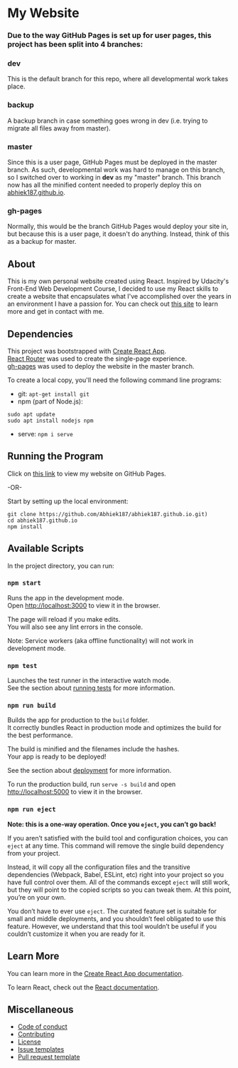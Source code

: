 # My Website

### Due to the way GitHub Pages is set up for user pages, this project has been split into 4 branches:

### dev
This is the default branch for this repo, where all developmental work takes place.

### backup
A backup branch in case something goes wrong in dev (i.e. trying to migrate all files away from master).

### master
Since this is a user page, GitHub Pages must be deployed in the master branch. As such, developmental work was hard to manage on this branch, so I switched over to working in **dev** as my "master" branch. This branch now has all the minified content needed to properly deploy this on [abhiek187.github.io](https://abhiek187.github.io).

### gh-pages
Normally, this would be the branch GitHub Pages would deploy your site in, but because this is a user page, it doesn't do anything. Instead, think of this as a backup for master.

## About
This is my own personal website created using React. Inspired by Udacity's Front-End Web Development Course, I decided to use my React skills to create a website that encapsulates what I've accomplished over the years in an environment I have a passion for. You can check out [this site](https://abhiek187.github.io) to learn more and get in contact with me.

## Dependencies
This project was bootstrapped with [Create React App](https://github.com/facebook/create-react-app).<br>
[React Router](https://reacttraining.com/react-router) was used to create the single-page experience.<br>
[gh-pages](https://github.com/tschaub/gh-pages) was used to deploy the website in the master branch.

To create a local copy, you'll need the following command line programs:
- git: `apt-get install git`
- npm (part of Node.js):
```
sudo apt update
sudo apt install nodejs npm
```
- serve: `npm i serve`

## Running the Program
Click on [this link](https://abhiek187.github.io) to view my website on GitHub Pages.

-OR-

Start by setting up the local environment:
```
git clone https://github.com/Abhiek187/abhiek187.github.io.git)
cd abhiek187.github.io
npm install
```

## Available Scripts

In the project directory, you can run:

### `npm start`

Runs the app in the development mode.<br>
Open [http://localhost:3000](http://localhost:3000) to view it in the browser.

The page will reload if you make edits.<br>
You will also see any lint errors in the console.

Note: Service workers (aka offline functionality) will not work in development mode.

### `npm test`

Launches the test runner in the interactive watch mode.<br>
See the section about [running tests](https://facebook.github.io/create-react-app/docs/running-tests) for more information.

### `npm run build`

Builds the app for production to the `build` folder.<br>
It correctly bundles React in production mode and optimizes the build for the best performance.

The build is minified and the filenames include the hashes.<br>
Your app is ready to be deployed!

See the section about [deployment](https://facebook.github.io/create-react-app/docs/deployment) for more information.

To run the production build, run `serve -s build` and open [http://localhost:5000](http://localhost:5000) to view it in the browser.

### `npm run eject`

**Note: this is a one-way operation. Once you `eject`, you can’t go back!**

If you aren’t satisfied with the build tool and configuration choices, you can `eject` at any time. This command will remove the single build dependency from your project.

Instead, it will copy all the configuration files and the transitive dependencies (Webpack, Babel, ESLint, etc) right into your project so you have full control over them. All of the commands except `eject` will still work, but they will point to the copied scripts so you can tweak them. At this point, you’re on your own.

You don’t have to ever use `eject`. The curated feature set is suitable for small and middle deployments, and you shouldn’t feel obligated to use this feature. However, we understand that this tool wouldn’t be useful if you couldn’t customize it when you are ready for it.

## Learn More

You can learn more in the [Create React App documentation](https://facebook.github.io/create-react-app/docs/getting-started).

To learn React, check out the [React documentation](https://reactjs.org/).

## Miscellaneous
- [Code of conduct](https://github.com/Abhiek187/abhiek187.github.io/blob/dev/CODE_OF_CONDUCT.md)
- [Contributing](https://github.com/Abhiek187/abhiek187.github.io/blob/dev/CONTRIBUTING.md)
- [License](https://github.com/Abhiek187/abhiek187.github.io/blob/dev/LICENSE)
- [Issue templates](https://github.com/Abhiek187/abhiek187.github.io/tree/dev/.github/ISSUE_TEMPLATE)
- [Pull request template](https://github.com/Abhiek187/abhiek187.github.io/blob/dev/PULL_REQUEST_TEMPLATE.md)
